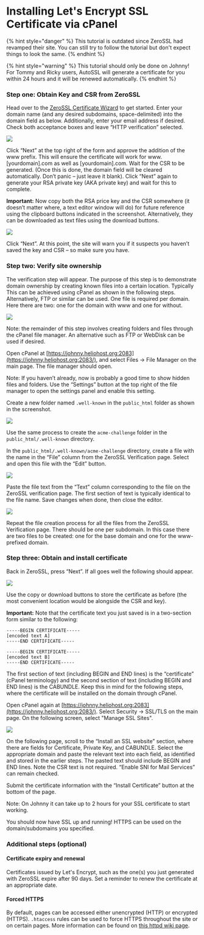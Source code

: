 # Installing Let's Encrypt SSL Certificate via cPanel

{% hint style="danger" %}
This tutorial is outdated since ZeroSSL had revamped their site. You can still try to follow the tutorial but don't expect things to look the same.
{% endhint %}

{% hint style="warning" %}
This tutorial should only be done on Johnny! For Tommy and Ricky users, AutoSSL will generate a certificate for you within 24 hours and it will be renewed automatically.
{% endhint %}

### Step one: Obtain Key and CSR from ZeroSSL

Head over to the [ZeroSSL Certificate Wizard](https://zerossl.com/) to get started. Enter your domain name \(and any desired subdomains, space-delimited\) into the domain field as below. Additionally, enter your email address if desired. Check both acceptance boxes and leave “HTTP verification” selected.

![](../.gitbook/assets/zerossl_generate.png)

Click “Next” at the top right of the form and approve the addition of the www prefix. This will ensure the certificate will work for www.\[yourdomain\].com as well as \[yourdomain\].com. Wait for the CSR to be generated. \(Once this is done, the domain field will be cleared automatically. Don’t panic – just leave it blank\). Click “Next” again to generate your RSA private key \(AKA private key\) and wait for this to complete.

**Important:** Now copy both the RSA price key and the CSR somewhere \(it doesn’t matter where, a text editor window will do\) for future reference using the clipboard buttons indicated in the screenshot. Alternatively, they can be downloaded as text files using the download buttons.

![](../.gitbook/assets/zerossl_rsa_csr.png)

Click “Next”. At this point, the site will warn you if it suspects you haven’t saved the key and CSR – so make sure you have.

### Step two: Verify site ownership

The verification step will appear. The purpose of this step is to demonstrate domain ownership by creating known files into a certain location. Typically This can be achieved using cPanel as shown in the following steps. Alternatively, FTP or similar can be used. One file is required per domain. Here there are two: one for the domain with www and one for without.

![](../.gitbook/assets/zerossl_verification.png)

Note: the remainder of this step involves creating folders and files through the cPanel file manager. An alternative such as FTP or WebDisk can be used if desired.

Open cPanel at [https://johnny.heliohost.org:2083](https://johnny.heliohost.org:2083/), and select Files -&gt; File Manager on the main page. The file manager should open.

Note: If you haven’t already, now is probably a good time to show hidden files and folders. Use the “Settings” button at the top right of the file manager to open the settings panel and enable this setting.

Create a new folder named `.well-known` in the `public_html` folder as shown in the screenshot.

![](../.gitbook/assets/zerossl_newfolder.png)

Use the same process to create the `acme-challenge` folder in the `public_html/.well-known` directory.

In the `public_html/.well-known/acme-challenge` directory, create a file with the name in the “File” column from the ZeroSSL Verification page. Select and open this file with the “Edit” button.  


![](../.gitbook/assets/zerossl_newfile.png)

Paste the file text from the “Text” column corresponding to the file on the ZeroSSL verification page. The first section of text is typically identical to the file name. Save changes when done, then close the editor.

![](../.gitbook/assets/zerossl_editfile.png)

Repeat the file creation process for all the files from the ZeroSSL Verification page. There should be one per subdomain. In this case there are two files to be created: one for the base domain and one for the www-prefixed domain.

### Step three: Obtain and install certificate

Back in ZeroSSL, press “Next”. If all goes well the following should appear.

![](../.gitbook/assets/zerossl_certificate.png)

Use the copy or download buttons to store the certificate as before \(the most convenient location would be alongside the CSR and key\).

**Important:** Note that the certificate text you just saved is in a two-section form similar to the following:

```text
-----BEGIN CERTIFICATE-----
[encoded text A]
-----END CERTIFICATE-----

-----BEGIN CERTIFICATE-----
[encoded text B]
-----END CERTIFICATE-----
```

The first section of text \(including BEGIN and END lines\) is the “certificate” \(cPanel terminology\) and the second section of text \(including BEGIN and END lines\) is the CABUNDLE. Keep this in mind for the following steps, where the certificate will be installed on the domain through cPanel.

Open cPanel again at [https://johnny.heliohost.org:2083](https://johnny.heliohost.org:2083/). Select Security -&gt; SSL/TLS on the main page. On the following screen, select "Manage SSL Sites".

![](../.gitbook/assets/zerossl_managessl.png)

On the following page, scroll to the “Install an SSL website” section, where there are fields for Certificate, Private Key, and CABUNDLE. Select the appropriate domain and paste the relevant text into each field, as identified and stored in the earlier steps. The pasted text should include BEGIN and END lines. Note the CSR text is not required. “Enable SNI for Mail Services” can remain checked.

Submit the certificate information with the “Install Certificate” button at the bottom of the page.

Note: On Johnny it can take up to 2 hours for your SSL certificate to start working.

You should now have SSL up and running! HTTPS can be used on the domain/subdomains you specified.

### Additional steps \(optional\)

#### Certificate expiry and renewal

Certificates issued by Let's Encrypt, such as the one\(s\) you just generated with ZeroSSL expire after 90 days. Set a reminder to renew the certificate at an appropriate date.

#### Forced HTTPS

By default, pages can be accessed either unencrypted \(HTTP\) or encrypted \(HTTPS\). `.htaccess` rules can be used to force HTTPS throughout the site or on certain pages. More information can be found on [this httpd wiki page](https://wiki.apache.org/httpd/RewriteHTTPToHTTPS).

